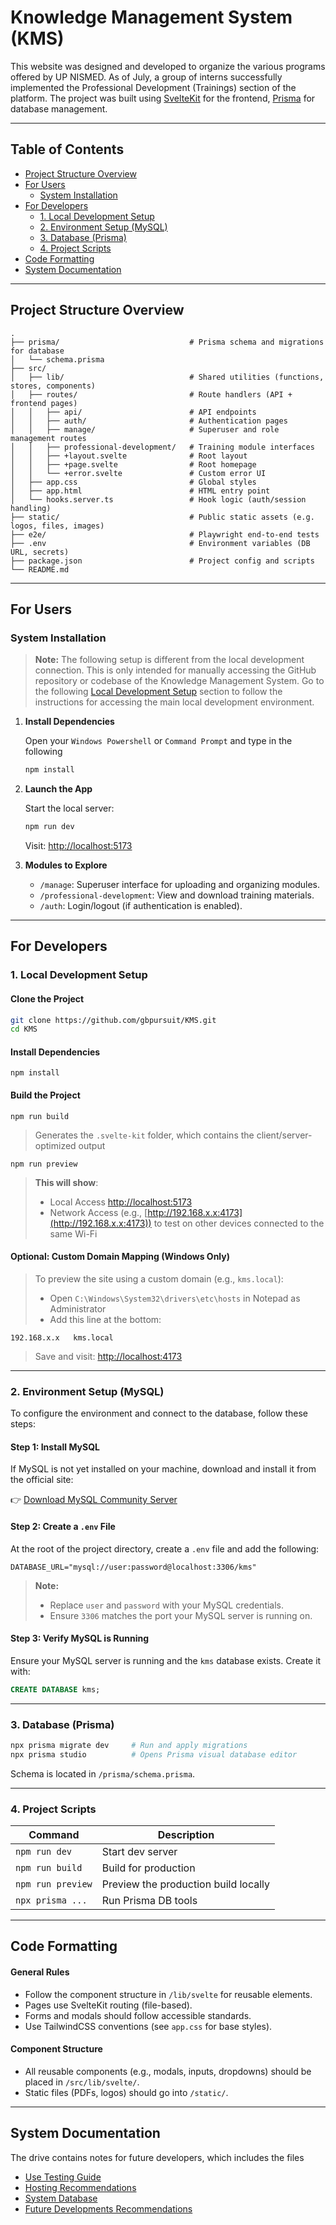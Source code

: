 # Knowledge Management System (KMS)

This website was designed and developed to organize the various programs offered by UP NISMED. As of July, a group of interns successfully implemented the Professional Development (Trainings) section of the platform. The project was built using [SvelteKit](https://kit.svelte.dev/) for the frontend, [Prisma](https://www.prisma.io/) for database management.

---

## Table of Contents
- [Project Structure Overview](#project-structure-overview)
- [For Users](#for-users)
  - [System Installation](#system-installation)
- [For Developers](#for-developers)
  - [1. Local Development Setup](#1-local-development-setup)
  - [2. Environment Setup (MySQL)](#2-environment-setup-mysql)
  - [3. Database (Prisma)](#3-database-prisma)
  - [4. Project Scripts](#4-project-scripts)
- [Code Formatting](#code-formatting)
- [System Documentation](#system-documentation)

---

## Project Structure Overview


```
.
├── prisma/                             # Prisma schema and migrations for database
│   └── schema.prisma
├── src/
│   ├── lib/                            # Shared utilities (functions, stores, components)
│   ├── routes/                         # Route handlers (API + frontend pages)
│   │   ├── api/                        # API endpoints
│   │   ├── auth/                       # Authentication pages
│   │   ├── manage/                     # Superuser and role management routes
│   │   ├── professional-development/   # Training module interfaces
│   │   ├── +layout.svelte              # Root layout
│   │   ├── +page.svelte                # Root homepage
│   │   └── +error.svelte               # Custom error UI
│   ├── app.css                         # Global styles
│   ├── app.html                        # HTML entry point
│   └── hooks.server.ts                 # Hook logic (auth/session handling)
├── static/                             # Public static assets (e.g. logos, files, images)
├── e2e/                                # Playwright end-to-end tests
├── .env                                # Environment variables (DB URL, secrets)
├── package.json                        # Project config and scripts
└── README.md
```

---

## For Users

### System Installation

> **Note:** The following setup is different from the local development connection. This is only intended for manually accessing the GitHub repository or codebase of the Knowledge Management System. Go to the following [Local Development Setup](#1-development-setup) section to follow the instructions for accessing the main local development environment.

1. **Install Dependencies**

   Open your `Windows Powershell` or `Command Prompt` and type in the following

   ```bash
   npm install
   ```

2. **Launch the App**

   Start the local server:

   ```bash
   npm run dev
   ```

   Visit: [http://localhost:5173](http://localhost:5173)

3. **Modules to Explore**
   - `/manage`: Superuser interface for uploading and organizing modules.
   - `/professional-development`: View and download training materials.
   - `/auth`: Login/logout (if authentication is enabled).

---

## For Developers

### 1. Local Development Setup

#### Clone the Project
```bash
git clone https://github.com/gbpursuit/KMS.git
cd KMS
```
#### Install Dependencies
```
npm install
```
#### Build the Project
```
npm run build
```
> Generates the `.svelte-kit` folder, which contains the client/server-optimized output
```
npm run preview
```
> **This will show**:
> - Local Access [http://localhost:5173](http://localhost:5173)
> - Network Access (e.g., [http://192.168.x.x:4173](http://192.168.x.x:4173)) to test on other devices connected to the same Wi-Fi

#### Optional: Custom Domain Mapping (Windows Only)
> To preview the site using a custom domain (e.g., `kms.local`):
> - Open `C:\Windows\System32\drivers\etc\hosts` in Notepad as Administrator
> - Add this line at the bottom:
```
192.168.x.x   kms.local
```
> Save and visit: [http://localhost:4173](http://localhost:4173)

---

### 2. Environment Setup (MySQL)

To configure the environment and connect to the database, follow these steps:

#### Step 1: Install MySQL

If MySQL is not yet installed on your machine, download and install it from the official site:

👉 [Download MySQL Community Server](https://dev.mysql.com/downloads/mysql/)

#### Step 2: Create a `.env` File

At the root of the project directory, create a `.env` file and add the following:

```env
DATABASE_URL="mysql://user:password@localhost:3306/kms"
```

> **Note:**  
> - Replace `user` and `password` with your MySQL credentials.  
> - Ensure `3306` matches the port your MySQL server is running on.  

#### Step 3: Verify MySQL is Running

Ensure your MySQL server is running and the `kms` database exists. Create it with:

```sql
CREATE DATABASE kms;
```

---

### 3. Database (Prisma)

```bash
npx prisma migrate dev     # Run and apply migrations
npx prisma studio          # Opens Prisma visual database editor
```

Schema is located in `/prisma/schema.prisma`.

---

### 4. Project Scripts

| Command              | Description                                |
|----------------------|--------------------------------------------|
| `npm run dev`        | Start dev server                           |
| `npm run build`      | Build for production                       |
| `npm run preview`    | Preview the production build locally       |
| `npx prisma ...`     | Run Prisma DB tools                        |

---

## Code Formatting
#### General Rules
- Follow the component structure in `/lib/svelte` for reusable elements.
- Pages use SvelteKit routing (file-based).
- Forms and modals should follow accessible standards.
- Use TailwindCSS conventions (see `app.css` for base styles).
#### Component Structure
- All reusable components (e.g., modals, inputs, dropdowns) should be placed in `/src/lib/svelte/`.
- Static files (PDFs, logos) should go into `/static/`.

---

## System Documentation
The drive contains notes for future developers, which includes the files
- [Use Testing Guide](https://docs.google.com/document/d/1VloF-rOJdO7rOtoSL0kSPsUfCJsUgHuEo5Py41jiqpw/edit?usp=sharing)
- [Hosting Recommendations](https://docs.google.com/document/d/1N7fU2h90BoAdvVCj2UImusdpQUR7XyVJNUeuquwUC68/edit?usp=sharing)
- [System Database](https://docs.google.com/document/d/1o9Lm8PC0MO2EzU67zN0sGB9MdoIXEIePkpDzDZWEPXE/edit?usp=sharing)
- [Future Developments Recommendations](https://docs.google.com/document/d/1o9Lm8PC0MO2EzU67zN0sGB9MdoIXEIePkpDzDZWEPXE/edit?usp=sharing)

<!-- # sv

Everything you need to build a Svelte project, powered by [`sv`](https://github.com/sveltejs/cli).

## Creating a project

If you're seeing this, you've probably already done this step. Congrats!

```bash
# create a new project in the current directory
npx sv create

# create a new project in my-app
npx sv create my-app
```

## Developing

Once you've created a project and installed dependencies with `npm install` (or `pnpm install` or `yarn`), start a development server:

```bash
npm run dev

# or start the server and open the app in a new browser tab
npm run dev -- --open
```

## Building

To create a production version of your app:

```bash
npm run build
```

You can preview the production build with `npm run preview`.

> To deploy your app, you may need to install an [adapter](https://svelte.dev/docs/kit/adapters) for your target environment. -->
